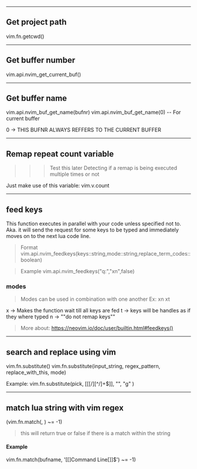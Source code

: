 


---------
## Get project path
vim.fn.getcwd()



---------
## Get buffer number
vim.api.nvim_get_current_buf()



---------
## Get buffer name
vim.api.nvim_buf_get_name(bufnr)
vim.api.nvim_buf_get_name(0) -- For current buffer

0 -> THIS BUFNR ALWAYS REFFERS TO THE CURRENT BUFFER 


---------
## Remap repeat count variable 
> >> Test this later
> Detecting if a remap is being executed multiple times or not

Just make use of this variable:
vim.v.count



---------
## feed keys

This function executes in parallel with your code unless specified not to.
Aka. it will send the request for some keys to be typed and immediately moves on to the next lua code line.

> Format
vim.api.nvim_feedkeys(keys::string,mode::string,replace_term_codes::boolean)

> Example
vim.api.nvim_feedkeys("q:","xn",false)


### modes

> Modes can be used in combination with one another
> Ex: xn xt

x       -> Makes the function wait till all keys are fed
t       -> keys will be handles as if they where typed
n       -> ""do not remap keys""

> More about:
> https://neovim.io/doc/user/builtin.html#feedkeys()



----------
## search and replace using vim

vim.fn.substitute()
vim.fn.substitute(input_string, regex_pattern, replace_with_this, mode)

Example:
vim.fn.substitute(pick, [[[/][^/]\+$]], "", "g" )


----------
## match lua string with vim regex

(vim.fn.match(<String>, <vim regex pattern>) ~= -1)
> this will return true or false if there is a match within the string

#### Example
vim.fn.match(bufname, '[[]Command Line[]]$') ~= -1)


